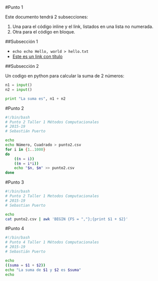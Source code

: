 #Punto 1

Este documento tendrá 2 subsecciones:

1. Una para el código inline y el link, listados en una lista no numerada.
2. Otra para el código en bloque.

##Subsección 1

+ `echo echo Hello, world > hello.txt `
+ [Este es un link con título](https://www.github.com/Cohnan/MC/Talleres "Página de mis talleres")

##Subsección 2

Un codigo en python para calcular la suma de 2 números:

```python
n1 = input()
n2 = input()

print "La suma es", n1 + n2
```

#Punto 2

```bash
#!/bin/bash
# Punto 2 Taller 1 Métodos Computacionales
# 2015-19
# Sebastián Puerto

echo
echo Número, Cuadrado > punto2.csv
for i in {1..1000}
do
	((n = i))
	((m = i*i))
	echo "$n, $m" >> punto2.csv
done
```

#Punto 3

```bash
#!/bin/bash
# Punto 2 Taller 1 Metodos Computacionales
# 2015-19
# Sebastian Puerto

echo
cat punto2.csv | awk 'BEGIN {FS = ","};{print $1 + $2}'
```

#Punto 4

```bash
#!/bin/bash
# Punto 4 Taller 1 Métodos Computacionales
# 2015-19
# Sebastián Puerto

echo
((suma = $1 + $2))
echo "La suma de $1 y $2 es $suma"
echo
```
